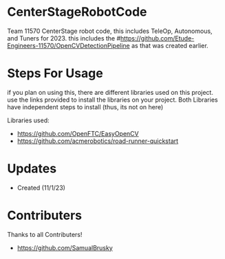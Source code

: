 # CenterStageRobotCode
Team 11570 CenterStage robot code, this includes TeleOp,
Autonomous, and Tuners for 2023. this includes the #https://github.com/Etude-Engineers-11570/OpenCVDetectionPipeline 
as that was created earlier. 

# Steps For Usage
if you plan on using this, there are different libraries
used on this project. use the links provided to install the 
libraries on your project. Both Libraries have independent 
steps to install (thus, its not on here)

Libraries used: 
- https://github.com/OpenFTC/EasyOpenCV
- https://github.com/acmerobotics/road-runner-quickstart

# Updates
- Created (11/1/23)

# Contributers
Thanks to all Contributers!
- https://github.com/SamualBrusky

